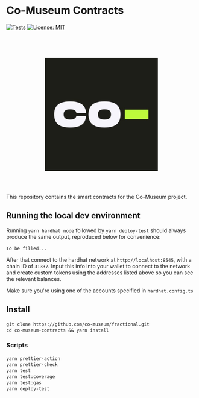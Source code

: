 # Co-Museum Contracts

[![Tests](https://github.com/co-museum/fractional/actions/workflows/main.yml/badge.svg)](https://github.com/co-museum/fractional/actions/workflows/main.yml)
[![License: MIT](https://img.shields.io/badge/License-MIT-yellow.svg)](https://opensource.org/licenses/MIT)

<h1 align="center">
  <br>
  <a href="https://www.co-museum.com/" target="_blank"><img src=".github/logo.png" alt="Co-Museum Contracts" width="300"></a>
  <br>
  <br>
</h1>

This repository contains the smart contracts for the Co-Museum project.

## Running the local dev environment

Running `yarn hardhat node` followed by
`yarn deploy-test` should always produce the same output, reproduced below for convenience:

```
To be filled...
```

After that connect to the hardhat network at `http://localhost:8545`, with a chain
ID of `31337`. Input this info into your wallet to connect to the network and create custom tokens using the addresses listed above so you can see the relevant balances.

Make sure you're using one of the accounts specified in `hardhat.config.ts`

## Install

```
git clone https://github.com/co-museum/fractional.git
cd co-museum-contracts && yarn install
```

### Scripts

```
yarn prettier-action
yarn prettier-check
yarn test
yarn test:coverage
yarn test:gas
yarn deploy-test
```
